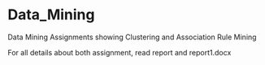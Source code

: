 Data_Mining
===========

Data Mining Assignments showing Clustering and Association Rule Mining

For all details about both assignment, read report and report1.docx
